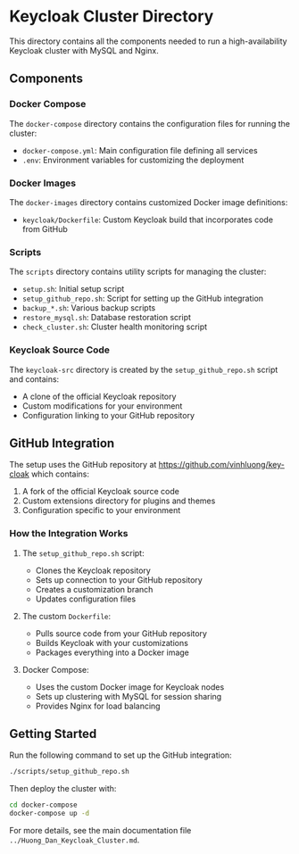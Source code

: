 # Keycloak Cluster Directory

This directory contains all the components needed to run a high-availability Keycloak cluster with MySQL and Nginx.

## Components

### Docker Compose

The `docker-compose` directory contains the configuration files for running the cluster:
- `docker-compose.yml`: Main configuration file defining all services
- `.env`: Environment variables for customizing the deployment

### Docker Images

The `docker-images` directory contains customized Docker image definitions:
- `keycloak/Dockerfile`: Custom Keycloak build that incorporates code from GitHub

### Scripts

The `scripts` directory contains utility scripts for managing the cluster:
- `setup.sh`: Initial setup script
- `setup_github_repo.sh`: Script for setting up the GitHub integration
- `backup_*.sh`: Various backup scripts
- `restore_mysql.sh`: Database restoration script
- `check_cluster.sh`: Cluster health monitoring script

### Keycloak Source Code

The `keycloak-src` directory is created by the `setup_github_repo.sh` script and contains:
- A clone of the official Keycloak repository
- Custom modifications for your environment
- Configuration linking to your GitHub repository

## GitHub Integration

The setup uses the GitHub repository at https://github.com/vinhluong/key-cloak which contains:

1. A fork of the official Keycloak source code
2. Custom extensions directory for plugins and themes
3. Configuration specific to your environment

### How the Integration Works

1. The `setup_github_repo.sh` script:
   - Clones the Keycloak repository
   - Sets up connection to your GitHub repository
   - Creates a customization branch
   - Updates configuration files

2. The custom `Dockerfile`:
   - Pulls source code from your GitHub repository
   - Builds Keycloak with your customizations
   - Packages everything into a Docker image

3. Docker Compose:
   - Uses the custom Docker image for Keycloak nodes
   - Sets up clustering with MySQL for session sharing
   - Provides Nginx for load balancing

## Getting Started

Run the following command to set up the GitHub integration:

```bash
./scripts/setup_github_repo.sh
```

Then deploy the cluster with:

```bash
cd docker-compose
docker-compose up -d
```

For more details, see the main documentation file `../Huong_Dan_Keycloak_Cluster.md`. 